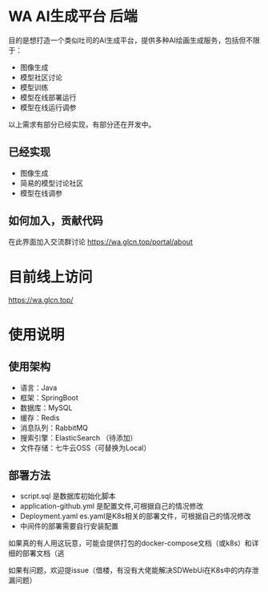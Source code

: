 # WA AI生成平台 后端

目的是想打造一个类似吐司的AI生成平台，提供多种AI绘画生成服务，包括但不限于：

- 图像生成
- 模型社区讨论
- 模型训练
- 模型在线部署运行
- 模型在线运行调参

以上需求有部分已经实现，有部分还在开发中。

## 已经实现

- 图像生成
- 简易的模型讨论社区
- 模型在线调参

## 如何加入，贡献代码

在此界面加入交流群讨论
https://wa.glcn.top/portal/about

# 目前线上访问

https://wa.glcn.top/

# 使用说明

## 使用架构

- 语言：Java
- 框架：SpringBoot
- 数据库：MySQL
- 缓存：Redis
- 消息队列：RabbitMQ
- 搜索引擎：ElasticSearch （待添加）
- 文件存储：七牛云OSS（可替换为Local）

## 部署方法

- script.sql 是数据库初始化脚本
- application-github.yml 是配置文件,可根据自己的情况修改
- Deployment.yaml es.yaml是K8s相关的部署文件，可根据自己的情况修改
- 中间件的部署需要自行安装配置

如果真的有人用这玩意，可能会提供打包的docker-compose文档（或k8s）和详细的部署文档（逃

如果有问题，欢迎提issue（借楼，有没有大佬能解决SDWebUi在K8s中的内存泄漏问题）